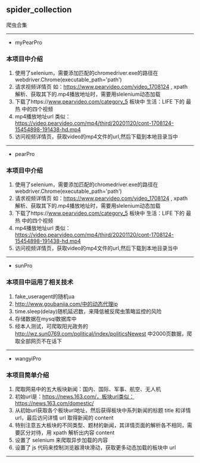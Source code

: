 ## spider_collection

爬虫合集

---
* myPearPro
### 本项目中介绍
1. 使用了selenium，需要添加匹配的chromedriver.exe的路径在webdriver.Chrome(executable_path='path')
2. 请求视频详情页 如：https://www.pearvideo.com/video_1708124 , xpath 解析、获取其下的.mp4播放地址时，需要用slelenium动态加载
3. 下载了https://www.pearvideo.com/category_5 板块中 生活：LIFE 下的 最热 中的四个视频
4. mp4播放地址url 类似：https://video.pearvideo.com/mp4/third/20201120/cont-1708124-15454898-191438-hd.mp4
5. 访问视频详情页，获取video的mp4文件的url,然后下载到本地目录当中
---
* pearPro
### 本项目中介绍
1. 使用了selenium，需要添加匹配的chromedriver.exe的路径在webdriver.Chrome(executable_path='path')
2. 请求视频详情页 如：https://www.pearvideo.com/video_1708124 , xpath 解析、获取其下的.mp4播放地址时，需要用slelenium动态加载
3. 下载了https://www.pearvideo.com/category_5 板块中 生活：LIFE 下的 最热 中的四个视频
4. mp4播放地址url 类似：https://video.pearvideo.com/mp4/third/20201120/cont-1708124-15454898-191438-hd.mp4
5. 访问视频详情页，获取video的mp4文件的url,然后下载到本地目录当中
---
* sunPro
### 本项目中运用了相关技术
1. fake_useragent的随机ua
2. http://www.goubanjia.com/中的动态代理ip
3. time.sleep(delay)随机延迟数，来降低被反爬虫策略监控的风险
4. 存储数据在mysql数据库中
5. 经本人测试，可爬取阳光政务的 http://wz.sun0769.com/political/index/politicsNewest 中2000页数据，爬取全部网页不在话下
---
* wangyiPro
### 本项目简单介绍
1. 爬取网易中的五大板块新闻：国内、国际、军事、航空、无人机
2. 初始url是：https://news.163.com/，板块url类似：https://news.163.com/domestic/
3. 从初始url获取各个板块url地址，然后获得板块中系列新闻的标题 title 和详情 url，最后访问详情 url 取得新闻的 content
3. 特别注意五大板块的不同类型、题材的新闻，其详情页面的解析各不相同，需要区分对待，用 xpath 解析出内容 content
4. 设置了 selenium 来爬取异步加载的内容
5. 设置了 js 代码来控制浏览器滑块滑动，获取更多动态加载的板块中 url
---
